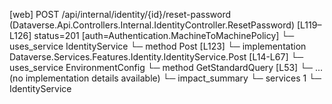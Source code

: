 [web] POST /api/internal/identity/{id}/reset-password  (Dataverse.Api.Controllers.Internal.IdentityController.ResetPassword)  [L119–L126] status=201 [auth=Authentication.MachineToMachinePolicy]
  └─ uses_service IdentityService
    └─ method Post [L123]
      └─ implementation Dataverse.Services.Features.Identity.IdentityService.Post [L14-L67]
        └─ uses_service EnvironmentConfig
          └─ method GetStandardQuery [L53]
            └─ ... (no implementation details available)
  └─ impact_summary
    └─ services 1
      └─ IdentityService


